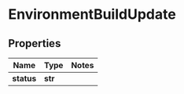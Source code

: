 # EnvironmentBuildUpdate

## Properties
Name | Type | Notes
------------ | ------------- | -------------
**status** | **str** |


